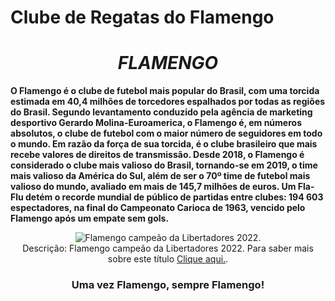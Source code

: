 # Clube de Regatas do Flamengo

<!DOCTYPE html>
<html lang="pt-br"><!--Especificando idioma do site-->

<head>
    <link rel="stylesheet" href="style.css" /><!--Importando estilos de um documento CSS-->
    <meta charset="UTF-8">
    <meta name="viewport" content="width=device-width, initial-scale=1.0">
    <title>Clube de Regatas do Flamengo</title> <!--Título da aba-->
</head>

<body class="body">
    <em> <!--Deixando em itálico-->
        <h1 class="titulo">
            <center>FLAMENGO</center>
        </h1>
    </em>
    <strong> <!--Deixando em negrito-->
        <p class="conteudo">O Flamengo é o clube de futebol mais popular do Brasil, com uma torcida estimada em 40,4
            milhões de torcedores espalhados por todas as regiões do Brasil. Segundo levantamento conduzido pela agência
            de
            marketing desportivo Gerardo Molina-Euroamerica, o Flamengo é, em números absolutos, o clube de futebol com
            o maior número de seguidores em todo o mundo. Em razão da força de sua torcida, é o clube brasileiro que
            mais
            recebe valores de direitos de transmissão. Desde 2018, o Flamengo é considerado o clube mais valioso do
            Brasil, tornando-se em 2019, o time mais valioso da América do Sul, além de ser o 70º time de futebol mais
            valioso
            do mundo, avaliado em mais de 145,7 milhões de euros. Um Fla-Flu detém o recorde mundial de público de
            partidas
            entre clubes: 194 603 espectadores, na final do Campeonato Carioca de 1963, vencido pelo Flamengo após um
            empate sem gols.</p>
    </strong>
    <center> <!--Centralizando a imagem-->
        <img class="imagem"
            src="https://s2-ge.glbimg.com/bdBgst0KQ9MSez2YZuZk9MUHgKQ=/0x0:4464x2976/924x0/smart/filters:strip_icc()/i.s3.glbimg.com/v1/AUTH_bc8228b6673f488aa253bbcb03c80ec5/internal_photos/bs/2022/3/E/lyTdIITAugZADhtPS1DQ/2022-10-29t223954z-1597661968-up1eiat1qyf83-rtrmadp-3-soccer-libertadores-fla-apr-report.jpg"
            alt="Flamengo campeão da Libertadores 2022.">
        <figcaption class="legenda">Descrição: Flamengo campeão da Libertadores 2022. Para saber mais sobre este título
            <!--Adicionando legenda a imagem-->
            <a href="https://pt.wikipedia.org/wiki/Copa_Libertadores_da_Am%C3%A9rica_de_2022">Clique aqui.</a>.
            <!--Adicionando link clicável-->
        </figcaption>
    </center>
    <center>
        <h3 class="body">Uma vez Flamengo, sempre Flamengo!</h3>
    </center>
</body>

</html>
